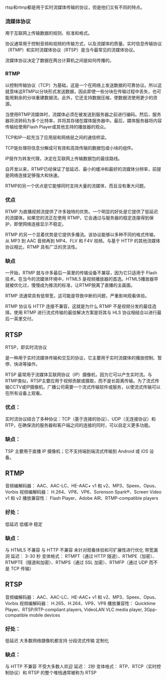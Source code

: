 rtsp和rtmp都是用于实时流媒体传输的协议，但是他们又有不同的特点。

### 流媒体协议

用于互联网上传输数据的规则、标准和格式。

协议通常用于控制音频和视频的传输方式，以及流媒体的质量。实时信息传输协议（RTMP）和实时流媒体协议（RTSP）是当今最常见的流媒体协议。

流媒体协议决定了数据在两台计算机之间是如何传播的。

### RTMP

以控制传输协议（TCP）为基础，这是一个在网络上发送数据的可靠协议。所以这就意味这RTMP以分块形式发送数据，因此即使一些分块在传输过程中丢失，也可能用剩余的分块重建数据流。此外，它还支持数据压缩，使数据流使用更少的资源。

当使用RTMP流媒体时，流媒体必须在被发送到服务器之前进行编码。然后，服务器将流转码为多个比特率，并将其存储在媒体服务器中。最后，媒体服务器将内容传输给使用Flash Player或其他支持的播放器的观众。




TCP和IP一起充当了应用层和网络层之间的通信桥梁。

TCP是处理将信息分解成可有效和高效传输的数据包或小块的组件。

IP层作为转发代理，决定在互联网上传输数据包的最佳路线。




自开发以来，RTMP已经保证了低延迟、最小的缓冲和最好的流媒体分辨率，前提是网络连接足够强大和快速。

RTMP的另一个优点是它能够同时支持大量的流媒体，而且没有重大问题。




### 优点

RTMP 为直播视频流提供了许多独特的优势。一个明显的好处是它提供了低延迟的流媒体。如果您的流正在使用 RTMP，它会通过与服务器的稳定连接得到保护，即使网络连接显示不稳定。

RTMP 的另一个显着优势是它提供多播流。该协议能够以多种不同的格式传输，从 MP3 到 AAC 音频再到 MP4、FLV 和 F4V 视频。与基于 HTTP 的其他流媒体协议相比，RTMP 具有广泛的灵活性。




### 缺点

一开始，RTMP 就与许多最后一英里的传输设备不兼容，因为它只适用于 Flash 技术。在当今的流媒体环境中，HTML5 是视频播放器的首选。HTML5播放器早就被优化过，慢慢成为推流的标准，让RTMP脱离了直播的主画面。

RTMP 流通常具有低带宽，这可能是导致中断的问题，严重影响观看体验。

RTMP 协议与 HTTP 连接不兼容，这就是为什么 RTMP 不是视频分发的最佳选择。使用 RTMP 进行流式传输的最佳解决方案是将其与 HLS 协议相结合以进行最后一英里交付。




## RTSP

RTSP，即实时流协议

是一种用于实时流媒体传输和交互的协议，它主要用于实时流媒体的播放控制、暂停、快进等操作。

RTSP 最常用于流媒体互联网协议（IP）摄像机，因为它可以产生实时流。与RTMP类似，RTSP主要应用于视频贡献或摄取，而不是长距离传输。为了流式传输CCTV或IP摄像机，广播公司需要一个流式传输软件或服务，以使流式传输可以在所有设备上观看。




### 优点：

实时流协议结合了多种协议：TCP（基于连接的协议）、UDP（无连接协议）和 RTP，在确保流的服务器和客户端之间的连接的同时，可以自定义更多功能。




### 缺点：

TSP 主要用于直播 IP 摄像机；它不支持端到端流式传输到 Android 或 iOS 设备。




## RTMP
音频编解码器： AAC、AAC-LC、HE-AAC+ v1 和 v2、MP3、Speex、Opus、Vorbis
视频编解码器： H.264、VP8、VP6、Sorenson Spark®、Screen Video v1 和 v2
播放兼容性： Flash Player、Adobe AIR、RTMP-compatible players
### 好处： 
低延迟
低缓冲
稳定
### 缺点： 
与 HTML5 不兼容
与 HTTP 不兼容
未针对观看体验和可扩展性进行优化
带宽漏洞
延迟： 3-30 秒
变体格式： RTMPT（通过 HTTP 隧道）、RTMPE（加密）、RTMPTE（隧道和加密）、RTMPS（通过 SSL 加密）、RTMFP（通过 UDP 而不是 TCP 传输）
## RTSP
音频编解码器： AAC、AAC-LC、HE-AAC+ v1 和 v2、MP3、Speex、Opus、Vorbis
视频编解码器： H.265、H.264、VP9、VP8
播放兼容性： Quicktime Player、RTSP/RTP-compliant players, VideoLAN VLC media player, 3Gpp-compatible mobile devices
### 好处： 
低延迟
大多数网络摄像机都支持
分段流式传输
定制化
### 缺点： 
与 HTTP 不兼容
不受大多数​​人欢迎
延迟： 2秒
变体格式： RTP、RTCP（实时控制协议）和 RTSP 的整个堆栈通常被称为 RTSP











